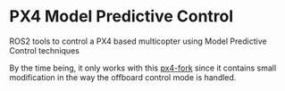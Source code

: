 # PX4 Model Predictive Control
ROS2 tools to control a PX4 based multicopter using Model Predictive Control techniques

By the time being, it only works with this [px4-fork](https://github.com/PepMS/Firmware) since it contains small modification in the way the offboard control mode is handled.
